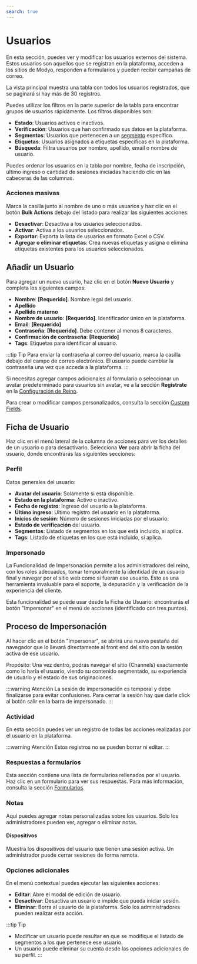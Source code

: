 ```yaml
---
search: true
---
```


# Usuarios

En esta sección, puedes ver y modificar los usuarios externos del sistema. Estos usuarios son aquellos que se registran en la plataforma, acceden a los sitios de Modyo, responden a formularios y pueden recibir campañas de correo.

La vista principal muestra una tabla con todos los usuarios registrados, que se paginará si hay más de 30 registros.

Puedes utilizar los filtros en la parte superior de la tabla para encontrar grupos de usuarios rápidamente. Los filtros disponibles son:

- **Estado**: Usuarios activos e inactivos.
- **Verificación**: Usuarios que han confirmado sus datos en la plataforma.
- **Segmentos**: Usuarios que pertenecen a un [segmento](/es/platform/customers/segments) específico.
- **Etiquetas**: Usuarios asignados a etiquetas específicas en la plataforma.
- **Búsqueda**: Filtra usuarios por nombre, apellido, email o nombre de usuario.

Puedes ordenar los usuarios en la tabla por nombre, fecha de inscripción, último ingreso o cantidad de sesiones iniciadas haciendo clic en las cabeceras de las columnas.

### Acciones masivas

Marca la casilla junto al nombre de uno o más usuarios y haz clic en el botón **Bulk Actions** debajo del listado para realizar las siguientes acciones:

- **Desactivar**: Desactiva a los usuarios seleccionados.
- **Activar**: Activa a los usuarios seleccionados.
- **Exportar**: Exporta la lista de usuarios en formato Excel o CSV.
- **Agregar o eliminar etiquetas**: Crea nuevas etiquetas y asigna o elimina etiquetas existentes para los usuarios seleccionados.

## Añadir un Usuario

Para agregar un nuevo usuario, haz clic en el botón **Nuevo Usuario** y completa los siguientes campos:

- **Nombre**: **[Requerido]**. Nombre legal del usuario.
- **Apellido**
- **Apellido materno**
- **Nombre de usuario**: **[Requerido]**. Identificador único en la plataforma.
- **Email**: **[Requerido]**
- **Contraseña**: **[Requerido]**. Debe contener al menos 8 caracteres.
- **Confirmación de contraseña**: **[Requerido]**
- **Tags**: Etiquetas para identificar al usuario.

:::tip Tip
Para enviar la contraseña al correo del usuario, marca la casilla debajo del campo de correo electrónico. El usuario puede cambiar la contraseña una vez que acceda a la plataforma.
:::

Si necesitas agregar campos adicionales al formulario o seleccionar un avatar predeterminado para usuarios sin avatar, ve a la sección **Regístrate** en la [Configuración de Reino](/es/platform/customers/settings).

Para crear o modificar campos personalizados, consulta la sección [Custom Fields](/es/platform/customers/settings#custom-fields).

## Ficha de Usuario

Haz clic en el menú lateral de la columna de acciones para ver los detalles de un usuario o para desactivarlo. Selecciona **Ver** para abrir la ficha del usuario, donde encontrarás las siguientes secciones:

### Perfil

Datos generales del usuario:

- **Avatar del usuario**: Solamente si está disponible.
- **Estado en la plataforma**: Activo o inactivo.
- **Fecha de registro**: Ingreso del usuario a la plataforma.
- **Último ingreso**: Ultimo registro del usuario en la plataforma.
- **Inicios de sesión**: Número de sesiones iniciadas por el usuario.
- **Estado de verificación** del usuario.
- **Segmentos**: Listado de segmentos en los que está incluido, si aplica.
- **Tags**: Listado de etiquetas en los que está incluido, si aplica.

### Impersonado
La Funcionalidad de Impersonación permite a los administradores del reino, con los roles adecuados, tomar temporalmente la identidad de un usuario final y navegar por el sitio web como si fueran ese usuario. Esto es una herramienta invaluable para el soporte, la depuración y la verificación de la experiencia del cliente.

Esta funcionalidad se puede usar desde la Ficha de Usuario: encontrarás el botón "Impersonar" en el menú de acciones (identificado con tres puntos).

## Proceso de Impersonación
Al hacer clic en el botón "Impersonar", se abrirá una nueva pestaña del navegador que lo llevará directamente al front end del sitio con la sesión activa de ese usuario.

Propósito: Una vez dentro, podrás navegar el sitio (Channels) exactamente como lo haría el usuario, viendo su contenido segmentado, su experiencia de usuario y el estado de sus originaciones.

:::warning Atención
La sesión de impersonación es temporal y debe finalizarse para evitar confusiones. Para cerrar la sesión hay que darle click al botón salir en la barra de impersonado.
:::

### Actividad

En esta sección puedes ver un registro de todas las acciones realizadas por el usuario en la plataforma.

:::warning Atención
Estos registros no se pueden borrar ni editar.
:::

### Respuestas a formularios

Esta sección contiene una lista de formularios rellenados por el usuario. Haz clic en un formulario para ver sus respuestas. Para más información, consulta la sección [Formularios](/es/platform/customers/forms).

### Notas

Aquí puedes agregar notas personalizadas sobre los usuarios. Solo los administradores pueden ver, agregar o eliminar notas.

#### Dispositivos

Muestra los dispositivos del usuario que tienen una sesión activa. Un administrador puede cerrar sesiones de forma remota.

### Opciones adicionales

En el menú contextual puedes ejecutar las siguientes acciones:

- **Editar**: Abre el modal de edición de usuario.
- **Desactivar**: Desactiva un usuario e impide que pueda iniciar sesión.
- **Eliminar**: Borra al usuario de la plataforma. Solo los administradores pueden realizar esta acción.

:::tip Tip
- Modificar un usuario puede resultar en que se modifique el listado de segmentos a los que pertenece ese usuario.
- Un usuario puede eliminar su cuenta desde las opciones adicionales de su perfil.
:::
